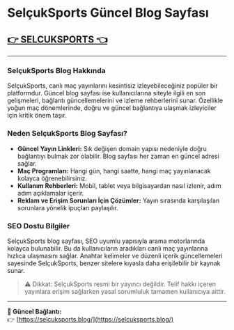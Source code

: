 # SelçukSports Güncel Blog Sayfası

## [👉 SELCUKSPORTS 👈](https://selcuksports.blog/)

---

### SelçukSports Blog Hakkında

SelçukSports, canlı maç yayınlarını kesintisiz izleyebileceğiniz popüler bir platformdur. Güncel blog sayfası ise kullanıcılarına siteyle ilgili en son gelişmeleri, bağlantı güncellemelerini ve izleme rehberlerini sunar. Özellikle yoğun maç dönemlerinde, doğru ve güncel bağlantıya ulaşmak izleyiciler için kritik önem taşır.

### Neden SelçukSports Blog Sayfası?

- **Güncel Yayın Linkleri:** Sık değişen domain yapısı nedeniyle doğru bağlantıyı bulmak zor olabilir. Blog sayfası her zaman en güncel adresi sağlar.
- **Maç Programları:** Hangi gün, hangi saatte, hangi maç yayınlanacak kolayca öğrenebilirsiniz.
- **Kullanım Rehberleri:** Mobil, tablet veya bilgisayardan nasıl izlenir, adım adım açıklamalar içerir.
- **Reklam ve Erişim Sorunları İçin Çözümler:** Yayın sırasında karşılaşılan sorunlara yönelik ipuçları paylaşılır.

### SEO Dostu Bilgiler

SelçukSports blog sayfası, SEO uyumlu yapısıyla arama motorlarında kolayca bulunabilir. Bu da kullanıcıların aradıkları canlı maç yayınlarına hızlıca ulaşmasını sağlar. Anahtar kelimeler ve düzenli içerik güncellemeleri sayesinde SelçukSports, benzer sitelere kıyasla daha erişilebilir bir kaynak sunar.

> ⚠️ Dikkat: SelçukSports resmi bir yayıncı değildir. Telif hakkı içeren yayınlara erişim sağlarken yasal sorumluluk tamamen kullanıcıya aittir.

---

**📌 Güncel Bağlantı:**  
👉 [https://selcuksports.blog/](https://selcuksports.blog/)
